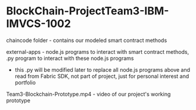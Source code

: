 # BlockChain-ProjectTeam3-IBM-IMVCS-1002

chaincode folder - contains our modeled smart contract methods

external-apps - node.js programs to interact with smart contract methods, .py program to interact with these node.js programs

   * this .py will be modified later to replace all node.js programs above and read from Fabric SDK, not part of project, just for personal interest and portfolio

Team3-Blockchain-Prototype.mp4 - video of our project's working prototype
